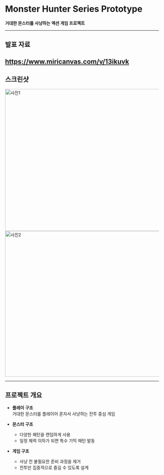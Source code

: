 # Monster Hunter Series Prototype
**거대한 몬스터를 사냥하는 액션 게임 프로젝트**

---

## 발표 자료
https://www.miricanvas.com/v/13ikuvk
---




## 스크린샷
<img width="1222" height="465" alt="사진1" src="https://github.com/user-attachments/assets/7aa3e6d4-74a9-4e48-95b4-88a652a2d9dd" />
<img width="1201" height="477" alt="사진2" src="https://github.com/user-attachments/assets/0c34f5b6-3606-4942-bcbc-059458bd85eb" />

---

## 프로젝트 개요
- **플레이 구조**  
  거대한 몬스터를 플레이어 혼자서 사냥하는 전투 중심 게임  

- **몬스터 구조**  
  - 다양한 패턴을 랜덤하게 사용  
  - 일정 체력 이하가 되면 특수 기믹 패턴 발동  

- **게임 구조**  
  - 사냥 전 불필요한 준비 과정을 제거  
  - 전투만 집중적으로 즐길 수 있도록 설계
